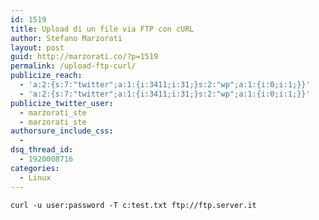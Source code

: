 ```yaml
---
id: 1519
title: Upload di un file via FTP con cURL
author: Stefano Marzorati
layout: post
guid: http://marzorati.co/?p=1519
permalink: /upload-ftp-curl/
publicize_reach:
  - 'a:2:{s:7:"twitter";a:1:{i:3411;i:31;}s:2:"wp";a:1:{i:0;i:1;}}'
  - 'a:2:{s:7:"twitter";a:1:{i:3411;i:31;}s:2:"wp";a:1:{i:0;i:1;}}'
publicize_twitter_user:
  - marzorati_ste
  - marzorati_ste
authorsure_include_css:
  - 
dsq_thread_id:
  - 1920008716
categories:
  - Linux
---
```

`curl -u user:password -T c:test.txt ftp://ftp.server.it`